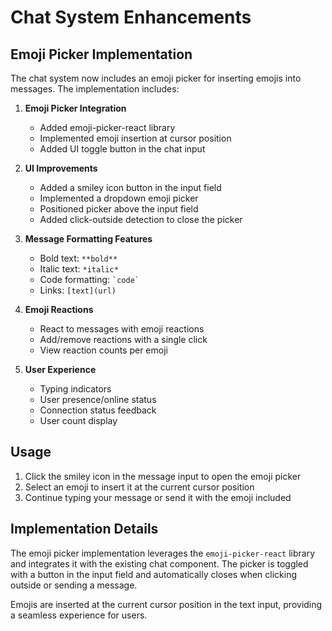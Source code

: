 # Chat System Enhancements

## Emoji Picker Implementation

The chat system now includes an emoji picker for inserting emojis into messages. The implementation includes:

1. **Emoji Picker Integration**
   - Added emoji-picker-react library
   - Implemented emoji insertion at cursor position
   - Added UI toggle button in the chat input

2. **UI Improvements**
   - Added a smiley icon button in the input field
   - Implemented a dropdown emoji picker
   - Positioned picker above the input field
   - Added click-outside detection to close the picker

3. **Message Formatting Features**
   - Bold text: `**bold**`
   - Italic text: `*italic*`
   - Code formatting: `` `code` ``
   - Links: `[text](url)`

4. **Emoji Reactions**
   - React to messages with emoji reactions
   - Add/remove reactions with a single click
   - View reaction counts per emoji

5. **User Experience**
   - Typing indicators
   - User presence/online status
   - Connection status feedback
   - User count display

## Usage

1. Click the smiley icon in the message input to open the emoji picker
2. Select an emoji to insert it at the current cursor position
3. Continue typing your message or send it with the emoji included

## Implementation Details

The emoji picker implementation leverages the `emoji-picker-react` library and integrates it with the existing chat component. 
The picker is toggled with a button in the input field and automatically closes when clicking outside or sending a message.

Emojis are inserted at the current cursor position in the text input, providing a seamless experience for users.
